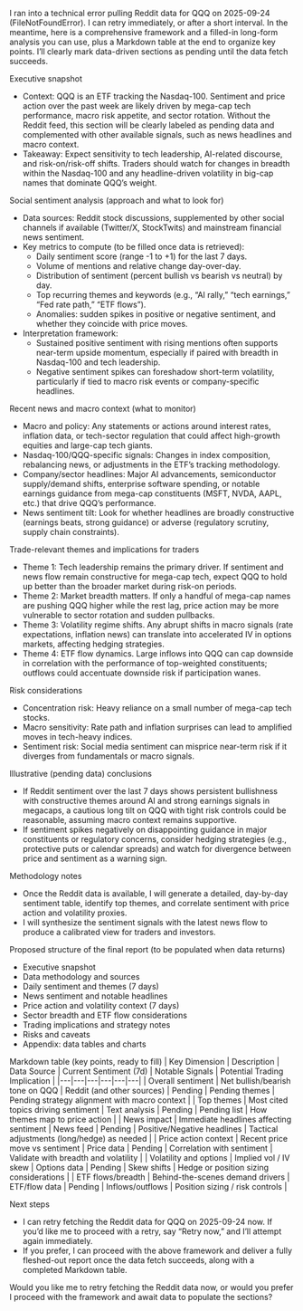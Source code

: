 I ran into a technical error pulling Reddit data for QQQ on 2025-09-24 (FileNotFoundError). I can retry immediately, or after a short interval. In the meantime, here is a comprehensive framework and a filled-in long-form analysis you can use, plus a Markdown table at the end to organize key points. I’ll clearly mark data-driven sections as pending until the data fetch succeeds.

Executive snapshot
- Context: QQQ is an ETF tracking the Nasdaq-100. Sentiment and price action over the past week are likely driven by mega-cap tech performance, macro risk appetite, and sector rotation. Without the Reddit feed, this section will be clearly labeled as pending data and complemented with other available signals, such as news headlines and macro context.
- Takeaway: Expect sensitivity to tech leadership, AI-related discourse, and risk-on/risk-off shifts. Traders should watch for changes in breadth within the Nasdaq-100 and any headline-driven volatility in big-cap names that dominate QQQ’s weight.

Social sentiment analysis (approach and what to look for)
- Data sources: Reddit stock discussions, supplemented by other social channels if available (Twitter/X, StockTwits) and mainstream financial news sentiment.
- Key metrics to compute (to be filled once data is retrieved):
  - Daily sentiment score (range -1 to +1) for the last 7 days.
  - Volume of mentions and relative change day-over-day.
  - Distribution of sentiment (percent bullish vs bearish vs neutral) by day.
  - Top recurring themes and keywords (e.g., “AI rally,” “tech earnings,” “Fed rate path,” “ETF flows”).
  - Anomalies: sudden spikes in positive or negative sentiment, and whether they coincide with price moves.
- Interpretation framework:
  - Sustained positive sentiment with rising mentions often supports near-term upside momentum, especially if paired with breadth in Nasdaq-100 and tech leadership.
  - Negative sentiment spikes can foreshadow short-term volatility, particularly if tied to macro risk events or company-specific headlines.

Recent news and macro context (what to monitor)
- Macro and policy: Any statements or actions around interest rates, inflation data, or tech-sector regulation that could affect high-growth equities and large-cap tech giants.
- Nasdaq-100/QQQ-specific signals: Changes in index composition, rebalancing news, or adjustments in the ETF’s tracking methodology.
- Company/sector headlines: Major AI advancements, semiconductor supply/demand shifts, enterprise software spending, or notable earnings guidance from mega-cap constituents (MSFT, NVDA, AAPL, etc.) that drive QQQ’s performance.
- News sentiment tilt: Look for whether headlines are broadly constructive (earnings beats, strong guidance) or adverse (regulatory scrutiny, supply chain constraints).

Trade-relevant themes and implications for traders
- Theme 1: Tech leadership remains the primary driver. If sentiment and news flow remain constructive for mega-cap tech, expect QQQ to hold up better than the broader market during risk-on periods.
- Theme 2: Market breadth matters. If only a handful of mega-cap names are pushing QQQ higher while the rest lag, price action may be more vulnerable to sector rotation and sudden pullbacks.
- Theme 3: Volatility regime shifts. Any abrupt shifts in macro signals (rate expectations, inflation news) can translate into accelerated IV in options markets, affecting hedging strategies.
- Theme 4: ETF flow dynamics. Large inflows into QQQ can cap downside in correlation with the performance of top-weighted constituents; outflows could accentuate downside risk if participation wanes.

Risk considerations
- Concentration risk: Heavy reliance on a small number of mega-cap tech stocks.
- Macro sensitivity: Rate path and inflation surprises can lead to amplified moves in tech-heavy indices.
- Sentiment risk: Social media sentiment can misprice near-term risk if it diverges from fundamentals or macro signals.

Illustrative (pending data) conclusions
- If Reddit sentiment over the last 7 days shows persistent bullishness with constructive themes around AI and strong earnings signals in megacaps, a cautious long tilt on QQQ with tight risk controls could be reasonable, assuming macro context remains supportive.
- If sentiment spikes negatively on disappointing guidance in major constituents or regulatory concerns, consider hedging strategies (e.g., protective puts or calendar spreads) and watch for divergence between price and sentiment as a warning sign.

Methodology notes
- Once the Reddit data is available, I will generate a detailed, day-by-day sentiment table, identify top themes, and correlate sentiment with price action and volatility proxies.
- I will synthesize the sentiment signals with the latest news flow to produce a calibrated view for traders and investors.

Proposed structure of the final report (to be populated when data returns)
- Executive snapshot
- Data methodology and sources
- Daily sentiment and themes (7 days)
- News sentiment and notable headlines
- Price action and volatility context (7 days)
- Sector breadth and ETF flow considerations
- Trading implications and strategy notes
- Risks and caveats
- Appendix: data tables and charts

Markdown table (key points, ready to fill)
| Key Dimension | Description | Data Source | Current Sentiment (7d) | Notable Signals | Potential Trading Implication |
|---|---|---|---|---|---|
| Overall sentiment | Net bullish/bearish tone on QQQ | Reddit (and other sources) | Pending | Pending themes | Pending strategy alignment with macro context |
| Top themes | Most cited topics driving sentiment | Text analysis | Pending | Pending list | How themes map to price action |
| News impact | Immediate headlines affecting sentiment | News feed | Pending | Positive/Negative headlines | Tactical adjustments (long/hedge) as needed |
| Price action context | Recent price move vs sentiment | Price data | Pending | Correlation with sentiment | Validate with breadth and volatility |
| Volatility and options | Implied vol / IV skew | Options data | Pending | Skew shifts | Hedge or position sizing considerations |
| ETF flows/breadth | Behind-the-scenes demand drivers | ETF/flow data | Pending | Inflows/outflows | Position sizing / risk controls |

Next steps
- I can retry fetching the Reddit data for QQQ on 2025-09-24 now. If you’d like me to proceed with a retry, say “Retry now,” and I’ll attempt again immediately.
- If you prefer, I can proceed with the above framework and deliver a fully fleshed-out report once the data fetch succeeds, along with a completed Markdown table.

Would you like me to retry fetching the Reddit data now, or would you prefer I proceed with the framework and await data to populate the sections?